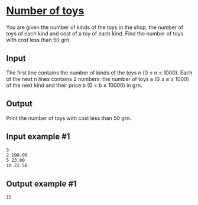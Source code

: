 # [Number of toys](https://www.e-olymp.com/en/problems/927)
You are given the number of kinds of the toys in the shop, the number of toys of each kind and cost of a toy of each kind. Find the number of toys with cost less than 50 grn.

## Input
The first line contains the number of kinds of the toys n (0 ≤ n ≤ 1000). Each of the next n lines contains 2 numbers: the number of toys a (0 ≤ a ≤ 1000) of the next kind and their price b (0 < b ≤ 10000) in grn.

## Output
Print the number of toys with cost less than 50 grn.

## Input example #1
```
3
2 100.00
5 23.00
10 22.50
```

## Output example #1
```
15
```
